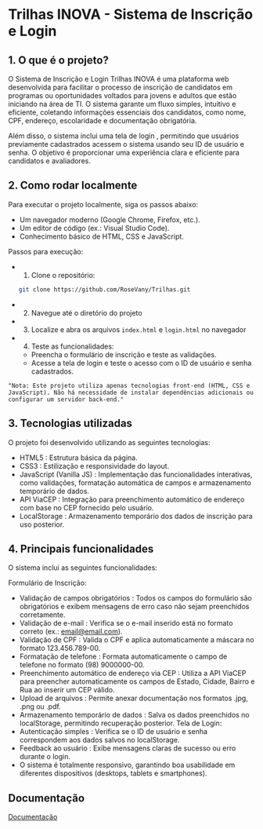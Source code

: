 
# Trilhas INOVA - Sistema de Inscrição e Login




## 1. O que é o projeto?
O Sistema de Inscrição e Login Trilhas INOVA é uma plataforma web desenvolvida para facilitar o processo de inscrição de candidatos em programas ou oportunidades voltados para jovens e adultos que estão iniciando na área de TI. O sistema garante um fluxo simples, intuitivo e eficiente, coletando informações essenciais dos candidatos, como nome, CPF, endereço, escolaridade e documentação obrigatória.

Além disso, o sistema inclui uma tela de login , permitindo que usuários previamente cadastrados acessem o sistema usando seu ID de usuário e senha. O objetivo é proporcionar uma experiência clara e eficiente para candidatos e avaliadores.

## 2. Como rodar localmente

Para executar o projeto localmente, siga os passos abaixo:

- Um navegador moderno (Google Chrome, Firefox, etc.).
- Um editor de código (ex.: Visual Studio Code).
- Conhecimento básico de HTML, CSS e JavaScript.

Passos para execução:

- 1. Clone o repositório:
 ```bash
    git clone https://github.com/RoseVany/Trilhas.git
 ```
- 2. Navegue até o diretório do projeto
- 3. Localize e abra os arquivos `index.html` e `login.html`  no navegador
- 4. Teste as funcionalidades:
  - Preencha o formulário de inscrição e teste as validações.
  - Acesse a tela de login e teste o acesso com o ID de usuário e senha cadastrados.

`"Nota: Este projeto utiliza apenas tecnologias front-end (HTML, CSS e JavaScript). Não há necessidade de instalar dependências adicionais ou configurar um servidor back-end."`

## 3. Tecnologias utilizadas
O projeto foi desenvolvido utilizando as seguintes tecnologias:

- HTML5 : Estrutura básica da página.
- CSS3 : Estilização e responsividade do layout.
- JavaScript (Vanilla JS) : Implementação das funcionalidades interativas, como validações, formatação automática de campos e armazenamento temporário de dados.
- API ViaCEP : Integração para preenchimento automático de endereço com base no CEP fornecido pelo usuário.
- LocalStorage : Armazenamento temporário dos dados de inscrição para uso posterior.

## 4. Principais funcionalidades
O sistema inclui as seguintes funcionalidades:

Formulário de Inscrição:
- Validação de campos obrigatórios : Todos os campos do formulário são obrigatórios e exibem mensagens de erro caso não sejam preenchidos corretamente.
- Validação de e-mail : Verifica se o e-mail inserido está no formato correto (ex.: email@email.com).
- Validação de CPF : Valida o CPF e aplica automaticamente a máscara no formato 123.456.789-00.
- Formatação de telefone : Formata automaticamente o campo de telefone no formato (98) 9000000-00.
- Preenchimento automático de endereço via CEP : Utiliza a API ViaCEP para preencher automaticamente os campos de Estado, Cidade, Bairro e Rua ao inserir um CEP válido.
- Upload de arquivos : Permite anexar documentação nos formatos .jpg, .png ou .pdf.
- Armazenamento temporário de dados : Salva os dados preenchidos no localStorage, permitindo recuperação posterior.
Tela de Login:
- Autenticação simples : Verifica se o ID de usuário e senha correspondem aos dados salvos no localStorage.
- Feedback ao usuário : Exibe mensagens claras de sucesso ou erro durante o login.
- O sistema é totalmente responsivo, garantindo boa usabilidade em diferentes dispositivos (desktops, tablets e smartphones).
## Documentação

[Documentação](https://github.com/RoseVany/Trilhas/blob/main/Desafios/Desafio%2003/Documenta%C3%A7%C3%A3o.pdf)

